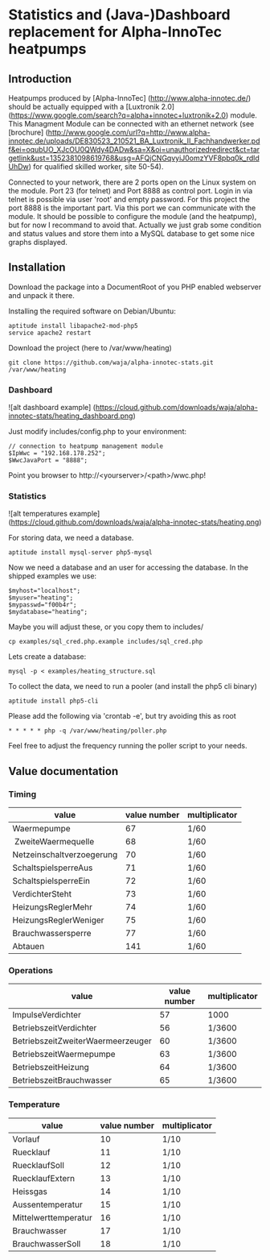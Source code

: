# Statistics and (Java-)Dashboard replacement for Alpha-InnoTec heatpumps

## Introduction

Heatpumps produced by [Alpha-InnoTec] (http://www.alpha-innotec.de/) should be actually equipped with a [Luxtronik 2.0] (https://www.google.com/search?q=alpha+innotec+luxtronik+2.0) module. This Managment Module can be connected with an ethernet network (see [brochure] (http://www.google.com/url?q=http://www.alpha-innotec.de/uploads/DE830523_210521_BA_Luxtronik_II_Fachhandwerker.pdf&ei=oqubUO_XJcOU0QWdy4DADw&sa=X&oi=unauthorizedredirect&ct=targetlink&ust=1352381098619768&usg=AFQjCNGqvyiJ0omzYVF8pbq0k_rdldUhDw) for qualified skilled worker, site 50-54).

Connected to your network, there are 2 ports open on the Linux system on the module. Port 23 (for telnet) and Port 8888 as control port. Login in via telnet is possible via user 'root' and empty password. For this project the port 8888 is the important part. Via this port we can communicate with the module. It should be possible to configure the module (and the heatpump), but for now I recommand to avoid that. Actually we just grab some condition and status values and store them into a MySQL database to get some nice graphs displayed.

## Installation

Download the package into a DocumentRoot of you PHP enabled webserver and unpack it there.

Installing the required software on Debian/Ubuntu:

	aptitude install libapache2-mod-php5
	service apache2 restart

Download the project (here to /var/www/heating)

	git clone https://github.com/waja/alpha-innotec-stats.git /var/www/heating

### Dashboard

![alt dashboard example] (https://cloud.github.com/downloads/waja/alpha-innotec-stats/heating_dashboard.png)

Just modify includes/config.php to your environment:

	// connection to heatpump management module
	$IpWwc = "192.168.178.252";
	$WwcJavaPort = "8888";

Point you browser to http://&lt;yourserver&gt;/&lt;path&gt;/wwc.php!

### Statistics

![alt temperatures example] (https://cloud.github.com/downloads/waja/alpha-innotec-stats/heating.png)

For storing data, we need a database.

	aptitude install mysql-server php5-mysql

Now we need a database and an user for accessing the database. In the shipped examples we use:

	$myhost="localhost";
	$myuser="heating";
	$mypasswd="f00b4r";
	$mydatabase="heating";

Maybe you will adjust these, or you copy them to includes/

	cp examples/sql_cred.php.example includes/sql_cred.php

Lets create a database:

	mysql -p < examples/heating_structure.sql

To collect the data, we need to run a pooler (and install the php5 cli binary)

	aptitude install php5-cli

Please add the following via 'crontab -e', but try avoiding this as root

	* * * * * php -q /var/www/heating/poller.php

Feel free to adjust the frequency running the poller script to your needs.

## Value documentation

### Timing 

| value | value number | multiplicator |
| --- | --- | --- |
| Waermepumpe | 67 | 1/60 |
| ZweiteWaermequelle | 68 | 1/60 |
| Netzeinschaltverzoegerung | 70 | 1/60 |
| SchaltspielsperreAus | 71 | 1/60 |
| SchaltspielsperreEin | 72 | 1/60 |
| VerdichterSteht | 73 | 1/60 |
| HeizungsReglerMehr | 74 | 1/60 |
| HeizungsReglerWeniger | 75 | 1/60 |
| Brauchwassersperre | 77 | 1/60 |
| Abtauen | 141 | 1/60 |

### Operations

| value | value number | multiplicator |
| --- | --- | --- |
| ImpulseVerdichter | 57 | 1000 |
| BetriebszeitVerdichter | 56 | 1/3600 |
| BetriebszeitZweiterWaermeerzeuger | 60 | 1/3600 |
| BetriebszeitWaermepumpe | 63 | 1/3600 |
| BetriebszeitHeizung | 64 | 1/3600 |
| BetriebszeitBrauchwasser | 65 | 1/3600 |

### Temperature

| value | value number | multiplicator |
| --- | --- | --- |
| Vorlauf | 10 | 1/10 |
| Ruecklauf | 11 | 1/10 |
| RuecklaufSoll | 12 | 1/10 |
| RuecklaufExtern | 13 | 1/10 |
| Heissgas | 14 | 1/10 |
| Aussentemperatur | 15 | 1/10 |
| Mittelwerttemperatur | 16 | 1/10 |
| Brauchwasser | 17 | 1/10 |
| BrauchwasserSoll | 18 | 1/10 |
